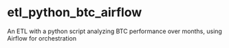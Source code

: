 # etl_python_btc_airflow
An ETL with a python script analyzing BTC performance over months, using Airflow for orchestration
